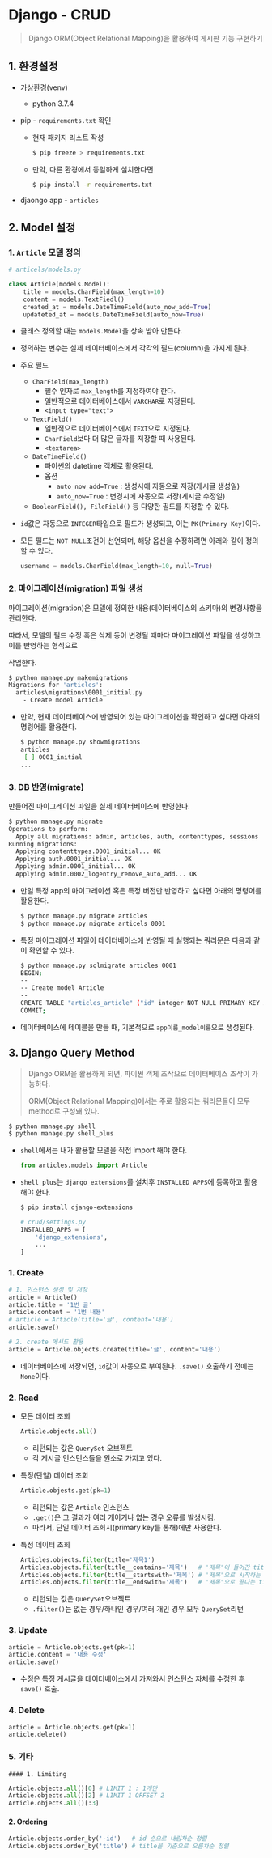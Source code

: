 # Django - CRUD

> Django ORM(Object Relational Mapping)을 활용하여 게시판 기능 구현하기

## 1. 환경설정

- 가상환경(venv)

  - python 3.7.4

    

- pip - `requirements.txt` 확인

  - 현재 패키지 리스트 작성

    ```bash
    $ pip freeze > requirements.txt
    ```

  - 만약, 다른 환경에서 동일하게 설치한다면

    ```bash
    $ pip install -r requirements.txt
    ```

  

- djaongo app - `articles`



## 2. Model 설정

### 1. `Article` 모델 정의

```python
# articels/models.py

class Article(models.Model):
    title = models.CharField(max_length=10)
    content = models.TextFiedl()
    created_at = models.DateTimeField(auto_now_add=True)
    updateted_at = models.DateTimeField(auto_now=True)
```

- 클래스 정의할 때는 `models.Model`을 상속 받아 만든다.

- 정의하는 변수는 실제 데이터베이스에서 각각의 필드(column)을 가지게 된다.

- 주요 필드

  - `CharField(max_length)`	
    - 필수 인자로 `max_length`를 지정하여야 한다.
    - 일반적으로 데이터베이스에서 `VARCHAR`로 지정된다.
    - `<input type="text">`
  - `TextField()`
    - 일반적으로 데이터베이스에서 `TEXT`으로 지정된다.
    - `CharField`보다 더 많은 글자를 저장할 때 사용된다.
    - `<textarea>`
  - `DateTimeField()`
    - 파이썬의 datetime 객체로 활용된다.
    - 옵션
      - `auto_now_add=True` : 생성시에 자동으로 저장(게시글 생성일)
      - `auto_now=True` : 변경시에 자동으로 저장(게시글 수정일)
  - `BooleanField(), FileField()` 등 다양한 필드를 지정할 수 있다.

- `id`값은 자동으로 `INTEGER`타입으로 필드가 생성되고, 이는 `PK(Primary Key)`이다.

- 모든 필드는 `NOT NULL`조건이 선언되며, 해당 옵션을 수정하려면 아래와 같이 정의할 수 있다.

  ```python
  username = models.CharField(max_length=10, null=True)
  ```

  

### 2. 마이그레이션(migration) 파일 생성

마이그레이션(migration)은 모델에 정의한 내용(데이터베이스의 스키마)의 변경사항을 관리한다. 

따라서, 모델의 필드 수정 혹은 삭제 등이 변경될 때마다 마이그레이션 파일을 생성하고 이를 반영하는 형식으로 

작업한다.

```bash
$ python manage.py makemigrations
Migrations for 'articles':
  articles\migrations\0001_initial.py
    - Create model Article
```

* 만약, 현재 데이터베이스에 반영되어 있는 마이그레이션을 확인하고 싶다면 아래의 명령어를 활용한다.

  ```bash
  $ python manage.py showmigrations
  articles
   [ ] 0001_initial
  ...
  ```

  

### 3. DB 반영(migrate)

만들어진 마이그레이션 파일을 실제 데이터베이스에 반영한다.

```bash
$ python manage.py migrate
Operations to perform:
  Apply all migrations: admin, articles, auth, contenttypes, sessions
Running migrations:
  Applying contenttypes.0001_initial... OK
  Applying auth.0001_initial... OK
  Applying admin.0001_initial... OK
  Applying admin.0002_logentry_remove_auto_add... OK
```

- 만일 특정 app의 마이그레이션 혹은 특정 버전만 반영하고 싶다면 아래의 명령어를 활용한다.

  ```bash
  $ python manage.py migrate articles
  $ python manage.py migrate articels 0001
  ```

- 특정 마이그레이션 파일이 데이터베이스에 반영될 때 실행되는 쿼리문은 다음과 같이 확인할 수 있다. 

  ```bash
  $ python manage.py sqlmigrate articles 0001
  BEGIN;
  --
  -- Create model Article
  --
  CREATE TABLE "articles_article" ("id" integer NOT NULL PRIMARY KEY AUTOINCREMENT, "title" varchar(10) NOT NULL, "content" text NOT NULL, "created_at" datetime NOT NULL, "updated_at" datetime NOT NULL);
  COMMIT;
  ```

- 데이터베이스에 테이블을 만들 때, 기본적으로 `app이름_model이름`으로 생성된다.



## 3. Django Query Method

> Django ORM을 활용하게 되면, 파이썬 객체 조작으로 데이터베이스 조작이 가능하다.
>
> ORM(Object Relational Mapping)에서는 주로 활용되는 쿼리문들이 모두 method로 구성돼 있다.

```bash
$ python manage.py shell
$ python manage.py shell_plus
```

- `shell`에서는 내가 활용할 모델을 직접 import 해야 한다.

  ```python
  from articles.models import Article
  ```

- `shell_plus`는 `django_extensions`를 설치후 `INSTALLED_APPS`에 등록하고 활용해야 한다.

  ```bash
  $ pip install django-extensions
  ```

  ```python
  # crud/settings.py
  INSTALLED_APPS = [
      'django_extensions',
      ...
  ]
  ```

  

  

### 1. Create

```python
# 1. 인스턴스 생성 및 저장
article = Article()
article.title = '1번 글'
article.content = '1번 내용'
# article = Article(title='글', content='내용')
article.save()

# 2. create 메서드 활용
article = Article.objects.create(title='글', content='내용')
```

- 데이터베이스에 저장되면, `id`값이 자동으로 부여된다. `.save()` 호출하기 전에는 `None`이다.



### 2. Read

- 모든 데이터 조회

  ```python
  Article.objects.all()
  ```

  -  리턴되는 값은 `QuerySet` 오브젝트
  - 각 게시글 인스턴스들을 원소로 가지고 있다.

- 특정(단일) 데이터 조회

  ```python
  Article.objests.get(pk=1)
  ```

  - 리턴되는 값은 `Article` 인스턴스
  - `.get()`은 그 결과가 여러 개이거나 없는 경우 오류를 발생시킴.
  - 따라서, 단일 데이터 조회시(primary key를 통해)에만 사용한다.

- 특정 데이터 조회

  ```python
  Articles.objects.filter(title='제목1')
  Articles.objects.filter(title__contains='제목')   # '제목'이 들어간 title
  Articles.objects.filter(title__startswith='제목') # '제목'으로 시작하는 title
  Articles.objects.filter(title__endswith='제목')   # '제목'으로 끝나는 title
  ```

  - 리턴되는 값은 `QuerySet`오브젝트
  - `.filter()`는 없는 경우/하나인 경우/여러 개인 경우 모두 `QuerySet`리턴



### 3. Update

```python
article = Article.objects.get(pk=1)
article.content = '내용 수정'
article.save()
```

- 수정은 특정 게시글을 데이터베이스에서 가져와서 인스턴스 자체를 수정한 후 `save()` 호출.



### 4. Delete

```python
article = Article.objects.get(pk=1)
article.delete()
```



### 5. 기타

	#### 1. Limiting

```python
Article.objects.all()[0] # LIMIT 1 : 1개만
Article.objects.all()[2] # LIMIT 1 OFFSET 2
Article.objects.all()[:3]
```

#### 2. Ordering

```python
Article.objects.order_by('-id')   # id 순으로 내림차순 정렬
Article.objects.order_by('title') # title을 기준으로 오름차순 정렬
```


